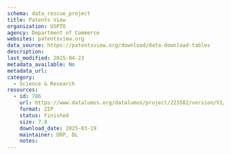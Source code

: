 ```yaml
---
schema: data_rescue_project 
title: Patents View
organization: USPTO
agency: Department of Commerce
websites: patentsview.org
data_source: https://patentsview.org/download/data-download-tables
description: 
last_modified: 2025-04-23
metadata_available: No
metadata_url: 
category:
  - Science & Research 
resources:
  - id: 786
    url: https://www.datalumos.org/datalumos/project/223582/version/V1/view
    format: ZIP
    status: Finished
    size: 7.8
    download_date: 2025-03-19
    maintainer: DRP, DL
    notes: 
---
```

